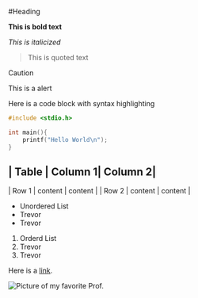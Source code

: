 #Heading

**This is bold text**

_This is italicized_

>This is quoted text

>[!CAUTION]
>This is a alert

Here is a code block with syntax highlighting

```C
#include <stdio.h>

int main(){
    printf("Hello World\n");
}
```

| Table | Column 1| Column 2|
-----------------------------
| Row 1 | content | content |
| Row 2 | content | content |

- Unordered List
- Trevor
- Trevor

1. Orderd List
2. Trevor
3. Trevor

Here is a [link](https://ece.montana.edu).

![Picture of my favorite Prof.](https://encrypted-tbn0.gstatic.com/images?q=tbn:ANd9GcRE3jtJCtLNNkzdRmlqJPQ8o6WoLw3cqcNL4A&s)
